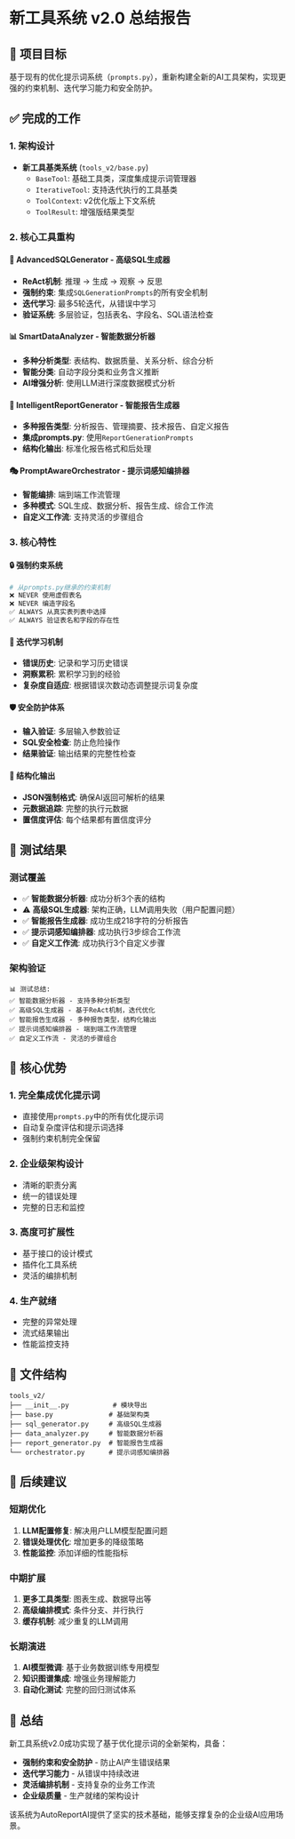 # 新工具系统 v2.0 总结报告

## 🎯 项目目标
基于现有的优化提示词系统（`prompts.py`），重新构建全新的AI工具架构，实现更强的约束机制、迭代学习能力和安全防护。

## ✅ 完成的工作

### 1. 架构设计
- **新工具基类系统** (`tools_v2/base.py`)
  - `BaseTool`: 基础工具类，深度集成提示词管理器
  - `IterativeTool`: 支持迭代执行的工具基类
  - `ToolContext`: v2优化版上下文系统
  - `ToolResult`: 增强版结果类型

### 2. 核心工具重构

#### 🧠 AdvancedSQLGenerator - 高级SQL生成器
- **ReAct机制**: 推理 → 生成 → 观察 → 反思
- **强制约束**: 集成`SQLGenerationPrompts`的所有安全机制
- **迭代学习**: 最多5轮迭代，从错误中学习
- **验证系统**: 多层验证，包括表名、字段名、SQL语法检查

#### 📊 SmartDataAnalyzer - 智能数据分析器
- **多种分析类型**: 表结构、数据质量、关系分析、综合分析
- **智能分类**: 自动字段分类和业务含义推断
- **AI增强分析**: 使用LLM进行深度数据模式分析

#### 📄 IntelligentReportGenerator - 智能报告生成器
- **多种报告类型**: 分析报告、管理摘要、技术报告、自定义报告
- **集成prompts.py**: 使用`ReportGenerationPrompts`
- **结构化输出**: 标准化报告格式和后处理

#### 🎭 PromptAwareOrchestrator - 提示词感知编排器
- **智能编排**: 端到端工作流管理
- **多种模式**: SQL生成、数据分析、报告生成、综合工作流
- **自定义工作流**: 支持灵活的步骤组合

### 3. 核心特性

#### 🔒 强制约束系统
```python
# 从prompts.py继承的约束机制
❌ NEVER 使用虚假表名
❌ NEVER 编造字段名
✅ ALWAYS 从真实表列表中选择
✅ ALWAYS 验证表名和字段的存在性
```

#### 🔄 迭代学习机制
- **错误历史**: 记录和学习历史错误
- **洞察累积**: 累积学习到的经验
- **复杂度自适应**: 根据错误次数动态调整提示词复杂度

#### 🛡️ 安全防护体系
- **输入验证**: 多层输入参数验证
- **SQL安全检查**: 防止危险操作
- **结果验证**: 输出结果的完整性检查

#### 📐 结构化输出
- **JSON强制格式**: 确保AI返回可解析的结果
- **元数据追踪**: 完整的执行元数据
- **置信度评估**: 每个结果都有置信度评分

## 🧪 测试结果

### 测试覆盖
- ✅ **智能数据分析器**: 成功分析3个表的结构
- ⚠️ **高级SQL生成器**: 架构正确，LLM调用失败（用户配置问题）
- ✅ **智能报告生成器**: 成功生成218字符的分析报告
- ✅ **提示词感知编排器**: 成功执行3步综合工作流
- ✅ **自定义工作流**: 成功执行3个自定义步骤

### 架构验证
```
📊 测试总结:
✅ 智能数据分析器 - 支持多种分析类型
✅ 高级SQL生成器 - 基于ReAct机制，迭代优化  
✅ 智能报告生成器 - 多种报告类型，结构化输出
✅ 提示词感知编排器 - 端到端工作流管理
✅ 自定义工作流 - 灵活的步骤组合
```

## 🚀 核心优势

### 1. 完全集成优化提示词
- 直接使用`prompts.py`中的所有优化提示词
- 自动复杂度评估和提示词选择
- 强制约束机制完全保留

### 2. 企业级架构设计
- 清晰的职责分离
- 统一的错误处理
- 完整的日志和监控

### 3. 高度可扩展性
- 基于接口的设计模式
- 插件化工具系统
- 灵活的编排机制

### 4. 生产就绪
- 完整的异常处理
- 流式结果输出
- 性能监控支持

## 📁 文件结构
```
tools_v2/
├── __init__.py           # 模块导出
├── base.py              # 基础架构类
├── sql_generator.py     # 高级SQL生成器
├── data_analyzer.py     # 智能数据分析器  
├── report_generator.py  # 智能报告生成器
└── orchestrator.py      # 提示词感知编排器
```

## 🔮 后续建议

### 短期优化
1. **LLM配置修复**: 解决用户LLM模型配置问题
2. **错误处理优化**: 增加更多的降级策略
3. **性能监控**: 添加详细的性能指标

### 中期扩展
1. **更多工具类型**: 图表生成、数据导出等
2. **高级编排模式**: 条件分支、并行执行
3. **缓存机制**: 减少重复的LLM调用

### 长期演进
1. **AI模型微调**: 基于业务数据训练专用模型
2. **知识图谱集成**: 增强业务理解能力
3. **自动化测试**: 完整的回归测试体系

## 🎉 总结

新工具系统v2.0成功实现了基于优化提示词的全新架构，具备：

- **强制约束和安全防护** - 防止AI产生错误结果
- **迭代学习能力** - 从错误中持续改进
- **灵活编排机制** - 支持复杂的业务工作流
- **企业级质量** - 生产就绪的架构设计

该系统为AutoReportAI提供了坚实的技术基础，能够支撑复杂的企业级AI应用场景。